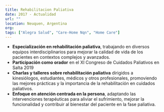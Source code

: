 ```yaml
---
title: Rehabilitacion Paliativa
date: 2017 - Actualidad
url: ""
location: Neuquen, Argentina
org:
tags: ["Alegra Salud", "Care-Home Nqn", "Home Care"]
---
```


- **Especialización en rehabilitación paliativa**, trabajando en diversos equipos interdisciplinarios para mejorar la calidad de vida de los pacientes en contextos complejos y avanzados.
- **Participación como orador** en el XI Congreso de Cuidados Paliativos en Salta 2019
- **Charlas y talleres sobre rehabilitación paliativa** dirigidos a kinesiólogos, estudiantes, médicos y otros profesionales, promoviendo las mejores prácticas y la importancia de la rehabilitación en cuidados paliativos.
- **Enfoque en atención centrada en la persona**, adaptando las intervenciones terapéuticas para aliviar el sufrimiento, mejorar la funcionalidad y contribuir al bienestar del paciente en la fase paliativa.
